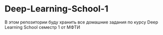 # Deep-Learning-School-1
В этом репозитории буду хранить все домашние задания по курсу Deep Learning School семестр 1 от МФТИ
